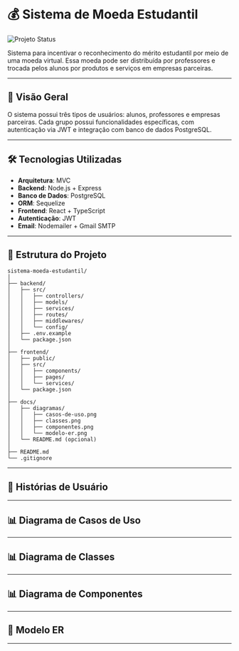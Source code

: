 # 💰 Sistema de Moeda Estudantil
![Projeto Status](https://img.shields.io/badge/status-em%desenvolvimento-yellow) 

Sistema para incentivar o reconhecimento do mérito estudantil por meio de uma moeda virtual. Essa moeda pode ser distribuída por professores e trocada pelos alunos por produtos e serviços em empresas parceiras.

---

## 📌 Visão Geral

O sistema possui três tipos de usuários: alunos, professores e empresas parceiras. Cada grupo possui funcionalidades específicas, com autenticação via JWT e integração com banco de dados PostgreSQL.

---

## 🛠️ Tecnologias Utilizadas

- **Arquitetura**: MVC  
- **Backend**: Node.js + Express  
- **Banco de Dados**: PostgreSQL  
- **ORM**: Sequelize  
- **Frontend**: React + TypeScript  
- **Autenticação**: JWT  
- **Email**: Nodemailer + Gmail SMTP 

---

## 📂 Estrutura do Projeto 
```
sistema-moeda-estudantil/
│
├── backend/
│   ├── src/
│   │   ├── controllers/
│   │   ├── models/
│   │   ├── services/
│   │   ├── routes/
│   │   ├── middlewares/
│   │   └── config/
│   ├── .env.example
│   └── package.json
│
├── frontend/
│   ├── public/
│   ├── src/
│   │   ├── components/
│   │   ├── pages/
│   │   └── services/
│   └── package.json
│
├── docs/
│   ├── diagramas/
│   │   ├── casos-de-uso.png
│   │   ├── classes.png
│   │   ├── componentes.png
│   │   └── modelo-er.png
│   └── README.md (opcional)
│
├── README.md
└── .gitignore
```

---

## 📌 Histórias de Usuário

---

## 📊 Diagrama de Casos de Uso

---

## 📊 Diagrama de Classes

---

## 📊 Diagrama de Componentes

---

## 📌 Modelo ER

---

